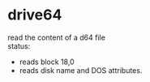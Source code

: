 # drive64
read the content of a d64 file  
status: 
- reads block 18,0
- reads disk name and DOS attributes.
